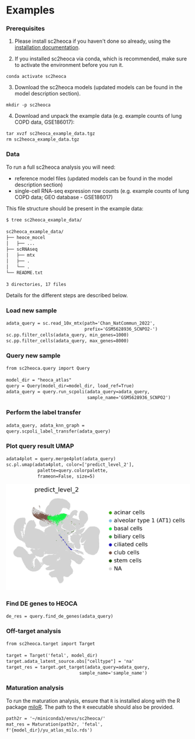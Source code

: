 # Examples

### Prerequisites

1. Please install sc2heoca if you haven't done so already, using the [installation documentation](installation.md).

2. If you installed sc2heoca via conda, which is recommended, make sure to activate the environment before you run it.

```
conda activate sc2heoca
```

3. Download the sc2heoca models (updated models can be found in the model description section).

```
mkdir -p sc2heoca
```

4. Download and unpack the example data (e.g. example counts of lung COPD data, GSE186017):

```
tar xvzf sc2heoca_example_data.tgz
rm sc2heoca_example_data.tgz
```

###  Data

To run a full sc2heoca analysis you will need:

* reference model files (updated models can be found in the model description section)
* single-cell RNA-seq expression row counts (e.g. example counts of lung COPD data; GEO database - GSE186017)

This file structure should be present in the example data:

```
$ tree sc2heoca_example_data/

sc2heoca_example_data/
├── heoce_mocel
│   ├── ...
├── scRNAseq
│   ├── mtx
│   ├── .
│   └── .
└── README.txt

3 directories, 17 files
```

Details for the different steps are described below.

### Load new sample
```
adata_query = sc.read_10x_mtx(path='Chan_NatCommun_2022', 
                              prefix='GSM5628936_SCNPO2-')
sc.pp.filter_cells(adata_query, min_genes=1000)
sc.pp.filter_cells(adata_query, max_genes=8000)
```
### Query new sample
```
from sc2heoca.query import Query

model_dir = "heoca_atlas"
query = Query(model_dir=model_dir, load_ref=True)
adata_query = query.run_scpoli(adata_query=adata_query, 
                               sample_name='GSM5628936_SCNPO2')
```
### Perform the label transfer
```
adata_query, adata_knn_graph = query.scpoli_label_transfer(adata_query)
```
### Plot query result UMAP
```
adata4plot = query.merge4plot(adata_query)
sc.pl.umap(adata4plot, color=['predict_level_2'], 
            palette=query.colorpalette,
            frameon=False, size=5)
```
![COPD query to reference plot](../figures/GSM5628936_SCNPO2.png)

### Find DE genes to HEOCA

```
de_res = query.find_de_genes(adata_query)

```

### Off-target analysis
```
from sc2heoca.target import Target

target = Target('fetal', model_dir)
target.adata_latent_source.obs["celltype"] = 'na'
target_res = target.get_target(adata_query=adata_query, 
                            sample_name='sample_name')
```

### Maturation analysis

To run the maturation analysis, ensure that `R` is installed along with the R package [miloR](https://github.com/MarioniLab/miloR). The path to the `R` executable should also be provided.

```
path2r = '~/miniconda3/envs/sc2heoca/'
mat_res = Maturation(path2r, 'fetal', f'{model_dir}/yu_atlas_milo.rds')
```
